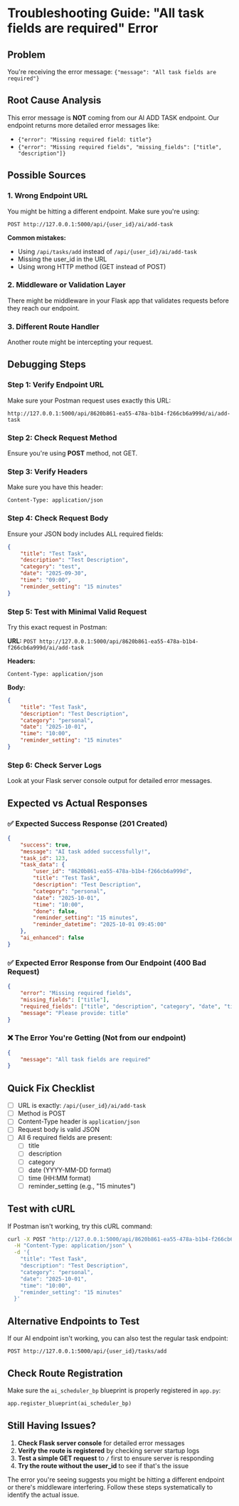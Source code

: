 # Troubleshooting Guide: "All task fields are required" Error

## Problem
You're receiving the error message: `{"message": "All task fields are required"}`

## Root Cause Analysis
This error message is **NOT** coming from our AI ADD TASK endpoint. Our endpoint returns more detailed error messages like:
- `{"error": "Missing required field: title"}`
- `{"error": "Missing required fields", "missing_fields": ["title", "description"]}`

## Possible Sources

### 1. Wrong Endpoint URL
You might be hitting a different endpoint. Make sure you're using:
```
POST http://127.0.0.1:5000/api/{user_id}/ai/add-task
```

**Common mistakes:**
- Using `/api/tasks/add` instead of `/api/{user_id}/ai/add-task`
- Missing the user_id in the URL
- Using wrong HTTP method (GET instead of POST)

### 2. Middleware or Validation Layer
There might be middleware in your Flask app that validates requests before they reach our endpoint.

### 3. Different Route Handler
Another route might be intercepting your request.

## Debugging Steps

### Step 1: Verify Endpoint URL
Make sure your Postman request uses exactly this URL:
```
http://127.0.0.1:5000/api/8620b861-ea55-478a-b1b4-f266cb6a999d/ai/add-task
```

### Step 2: Check Request Method
Ensure you're using **POST** method, not GET.

### Step 3: Verify Headers
Make sure you have this header:
```
Content-Type: application/json
```

### Step 4: Check Request Body
Ensure your JSON body includes ALL required fields:
```json
{
    "title": "Test Task",
    "description": "Test Description",
    "category": "test",
    "date": "2025-09-30",
    "time": "09:00",
    "reminder_setting": "15 minutes"
}
```

### Step 5: Test with Minimal Valid Request
Try this exact request in Postman:

**URL:** `POST http://127.0.0.1:5000/api/8620b861-ea55-478a-b1b4-f266cb6a999d/ai/add-task`

**Headers:**
```
Content-Type: application/json
```

**Body:**
```json
{
    "title": "Test Task",
    "description": "Test Description",
    "category": "personal",
    "date": "2025-10-01",
    "time": "10:00",
    "reminder_setting": "15 minutes"
}
```

### Step 6: Check Server Logs
Look at your Flask server console output for detailed error messages.

## Expected vs Actual Responses

### ✅ Expected Success Response (201 Created)
```json
{
    "success": true,
    "message": "AI task added successfully!",
    "task_id": 123,
    "task_data": {
        "user_id": "8620b861-ea55-478a-b1b4-f266cb6a999d",
        "title": "Test Task",
        "description": "Test Description",
        "category": "personal",
        "date": "2025-10-01",
        "time": "10:00",
        "done": false,
        "reminder_setting": "15 minutes",
        "reminder_datetime": "2025-10-01 09:45:00"
    },
    "ai_enhanced": false
}
```

### ✅ Expected Error Response from Our Endpoint (400 Bad Request)
```json
{
    "error": "Missing required fields",
    "missing_fields": ["title"],
    "required_fields": ["title", "description", "category", "date", "time", "reminder_setting"],
    "message": "Please provide: title"
}
```

### ❌ The Error You're Getting (Not from our endpoint)
```json
{
    "message": "All task fields are required"
}
```

## Quick Fix Checklist

- [ ] URL is exactly: `/api/{user_id}/ai/add-task`
- [ ] Method is POST
- [ ] Content-Type header is `application/json`
- [ ] Request body is valid JSON
- [ ] All 6 required fields are present:
  - [ ] title
  - [ ] description  
  - [ ] category
  - [ ] date (YYYY-MM-DD format)
  - [ ] time (HH:MM format)
  - [ ] reminder_setting (e.g., "15 minutes")

## Test with cURL
If Postman isn't working, try this cURL command:

```bash
curl -X POST "http://127.0.0.1:5000/api/8620b861-ea55-478a-b1b4-f266cb6a999d/ai/add-task" \
  -H "Content-Type: application/json" \
  -d '{
    "title": "Test Task",
    "description": "Test Description", 
    "category": "personal",
    "date": "2025-10-01",
    "time": "10:00",
    "reminder_setting": "15 minutes"
  }'
```

## Alternative Endpoints to Test

If our AI endpoint isn't working, you can also test the regular task endpoint:
```
POST http://127.0.0.1:5000/api/{user_id}/tasks/add
```

## Check Route Registration
Make sure the `ai_scheduler_bp` blueprint is properly registered in `app.py`:
```python
app.register_blueprint(ai_scheduler_bp)
```

## Still Having Issues?

1. **Check Flask server console** for detailed error messages
2. **Verify the route is registered** by checking server startup logs
3. **Test a simple GET request** to `/` first to ensure server is responding
4. **Try the route without the user_id** to see if that's the issue

The error you're seeing suggests you might be hitting a different endpoint or there's middleware interfering. Follow these steps systematically to identify the actual issue.